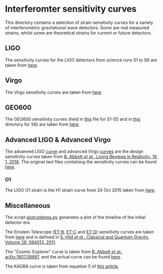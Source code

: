 # Interferomter sensitivity curves

This directory contains a selection of strain sensitivity curves for a variety of interferometric gravitational wave detectors.
Some are real measured strains, whilst some are theoretical strains for current or future detectors.

## LIGO

The sensitivity curves for the LIGO detectors from science runs S1 to S6 are taken from [here](https://labcit.ligo.caltech.edu/~jzweizig/distribution/LSC_Data/).

## Virgo

The Virgo sensitivity curves are taken from [here](http://www.virgo-gw.eu/DataAnalysis/Calibration/Sensitivity/)

## GEO600

The GEO600 sensitivity curves (held in [this](GEOallruns.txt) file for S1-S5 and in [this](S6) directory for S6) are taken from [here](http://www.geo600.org/1032083/GEO600_Sensitivity_Curves).

## Advanced LIGO & Advanced Virgo

The advanved LIGO [curve](aligo_sensitivity.txt) and advanced Virgo [curves](adv_sensitivity.txt) are the design sensitivity curves taken from [B. Abbott _et al._, Living Reviews in Relativity, 19, 1, 2016](http://relativity.livingreviews.org/Articles/lrr-2016-1/). The original text files containing the sensitivity curves can be found [here](https://dcc.ligo.org/LIGO-P1200087-v19/public).

### O1

The LIGO O1 strain is the H1 strain curve from 24 Oct 2015 taken from [here](https://dcc.ligo.org/LIGO-G1600150/public).

## Miscellaneous

The script [plotruntimes.py](plotruntimes.py) generates a plot of the timeline of the initial detector era.

The Einstein Telescope ([ET-B](ET_B_data.txt), [ET-C](ET_C_data.txt) and [ET-D](ET_D_data.txt)) sensitivity curves are taken from [here](http://www.et-gw.eu/etsensitivities) and is defined in  [S. Hild _et al._, Classical and Quantum Gravity, Volume 28, 094013, 2011](http://iopscience.iop.org/article/10.1088/0264-9381/28/9/094013/meta).

The "Cosmic Explorer" curve is taken from [B. Abbott _et al._, arXiv:1607.08697](https://arxiv.org/abs/1607.08697), and the actual curve can be found [here](https://dcc.ligo.org/LIGO-P1600143/public).

The KAGRA curve is taken from equation 5 of [this article](https://arxiv.org/abs/1202.4031).
